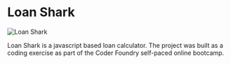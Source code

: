 # Loan Shark

![Loan Shark](http://bob50.com/walt/images/Loan%20shark.png)

Loan Shark is a javascript based loan calculator.  The
project was built as a coding exercise as part of the
Coder Foundry self-paced online bootcamp.

